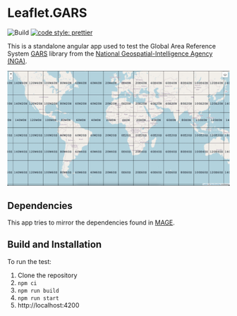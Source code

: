 # Leaflet.GARS

![Build](https://github.com/gillandk/leaflet.gars/actions/workflows/build.yml/badge.svg)
[![code style: prettier](https://img.shields.io/badge/code_style-prettier-ff69b4.svg?style=flat-square)](https://github.com/prettier/prettier)

This is a standalone angular app used to test the Global Area Reference System [GARS](https://github.com/ngageoint/gars-js) library from the [National Geospatial-Intelligence Agency (NGA)](http://www.nga.mil/). 

![Preview](preview.jpg)

## Dependencies

This app tries to mirror the dependencies found in [MAGE](https://github.com/ngageoint/mage-server).

## Build and Installation

To run the test:
1.  Clone the repository
2.  ```npm ci```
3.  ```npm run build```
4.  ```npm run start```
5.  http://localhost:4200